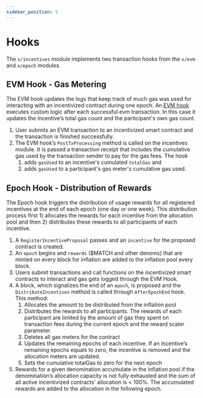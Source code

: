```yaml
---
sidebar_position: 5
---
```


# Hooks

The `x/incentives` module implements two transaction hooks from the `x/evm` and `x/epoch` modules.

## EVM Hook - Gas Metering

The EVM hook updates the logs that keep track of much gas was used
for interacting with an incentivized contract during one epoch.
An [EVM hook](./../evm/hooks) executes custom logic
after each successful evm transaction.
In this case it updates the incentive’s total gas count and the participant's own gas count.

1. User submits an EVM transaction to an incentivized smart contract and the transaction is finished successfully.
2. The EVM hook’s `PostTxProcessing` method is called on the incentives module.
   It is passed a transaction receipt
   that includes the cumulative gas used by the transaction sender to pay for the gas fees.
   The hook
    1. adds `gasUsed` to an incentive's cumulated `totalGas` and
    2. adds `gasUsed` to a participant's gas meter's cumulative gas used.

## Epoch Hook - Distribution of Rewards

The Epoch hook triggers the distribution of usage rewards for all registered incentives at the end of each epoch
(one day or one week).
This distribution process first 1) allocates the rewards for each incentive from the allocation pool
and then 2) distributes these rewards to all participants of each incentive.

1. A `RegisterIncentiveProposal` passes and an `incentive` for the proposed contract is created.
2. An `epoch` begins and `rewards` ($MATCH and other denoms) that are minted on every block for inflation
   are added to the inflation pool every block.
3. Users submit transactions and call functions on the incentivized smart contracts to interact
   and gas gets logged through the EVM Hook.
4. A block, which signalizes the end of an `epoch`, is proposed
   and the `DistributeIncentives` method is called through `AfterEpochEnd` hook.
   This method:
    1. Allocates the amount to be distributed from the inflation pool
    2. Distributes the rewards to all participants.
       The rewards of each participant are limited by the amount of gas they spent on transaction fees
       during the current epoch and the reward scaler parameter.
    3. Deletes all gas meters for the contract
    4. Updates the remaining epochs of each incentive.
       If an incentive’s remaining epochs equals to zero,
       the incentive is removed and the allocation meters are updated.
    5. Sets the cumulative totalGas to zero for the next epoch
5. Rewards for a given denomination accumulate in the inflation pool
   if the denomination’s allocation capacity is not fully exhausted
   and the sum of all active incentivized contracts' allocation is < 100%.
   The accumulated rewards are added to the allocation in the following epoch.
